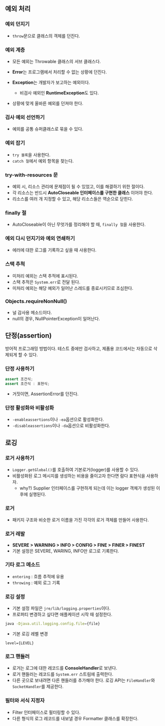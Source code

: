## 예외 처리

### 예외 던지기

- `throw`문으로 클래스의 객체를 던진다.

### 예외 계층

- 모든 예외는 Throwable 클래스의 서브 클래스다.
- **Error**는 프로그램에서 처리할 수 없는 상황에 던진다.
- **Exception**는 개발자가 보고하는 예외이다.
	- 비검사 예외인 **RuntimeException**도 있다.

- 상황에 맞게 올바른 예외를 던져야 한다.

### 검사 예외 선언하기

- 예외를 공통 슈퍼클래스로 묶을 수 있다.

### 예외 잡기

- `try 블록`을 사용한다.
- `catch 절`에서 예외 항목을 찾는다.

### try-with-resources 문

- 예외 시, 리소스 관리에 문제점이 될 수 있었고, 이를 해결하기 위한 절이다.
- 각 리소스는 반드시 **AutoCloseable 인터페이스를 구현한 클래스** 이어야 한다.
- 리소스를 여러 개 지정할 수 있고, 해당 리소스들은 역순으로 닫힌다.

### finally 절

- AutoCloseable이 아닌 무엇가를 정리해야 할 때, `finally 절`을 사용한다.

### 예외 다시 던지기와 예외 연쇄하기

- 에러에 대한 로그를 기록하고 싶을 때 사용한다.

### 스택 추척

- 미처리 예외는 스택 추적에 표시된다.
- 스택 추적은 `System.err`로 전달 된다.
- 미처리 예외는 해당 예외가 일어난 스레드를 종료시키므로 조심한다.

### Objects.requireNonNull()

- 널 감사용 메소드이다.
- null의 경우, NullPointerException이 일어난다.


## 단정(assertion)

방어적 프로그래밍 방법이다.
테스트 중에만 검사하고, 제품용 코드에서는 자동으로 삭제되게 할 수 있다.

### 단정 사용하기

```java
assert 조건식;
assert 조건식 : 표현식;
```

- 거짓이면, AssertionError를 던진다.

### 단정 활성화와 비활성화

- `-enableassertions`이나 `-ea`옵션으로 활성화한다.
- `-disableassertions`이나 `-da`옵션으로 비활성화한다.


## 로깅

### 로거 사용하기

- `Logger.getGlobal()`를 호출하여 기본로거(logger)를 사용할 수 있다.
- 비활성화된 로그 메시지를 생성하는 비용을 줄이고자 한다면 람다 표현식을 사용하자.
	- why?) Supplier 인터페이스를 구현하게 되는데 이는 logger 객체가 생성된 이후에 실행된다.
	
### 로거

- 패키지 구조와 비슷한 로거 이름을 가진 각각의 로거 객체를 만들어 사용한다.

### 로거 레발

- **SEVERE > WARNING > INFO > CONFIG > FINE > FINER > FINEST**
- 기본 설정은 SEVERE, WARING, INFO만 로그로 기록한다.

### 기타 로그 메소드

- `entering` : 흐름 추적에 유용
- `throwing` : 예외 로그 기록

### 로깅 설정

- 기본 설정 파일은 `jre/lib/logging.properties`이다.
- 프로퍼티 변경하고 싶다면 애플케이션 시작 때 설정한다.

```bash
java -Djava.util.logging.config.file={file}
```

- 기본 로깅 레벨 변경

```properties
level={LEVEL}
```

### 로그 핸들러

- 로거는 로그에 대한 레코드를 **ConsoleHandler**로 보낸다.
- 로거 핸들러는 레코드를 `System.err` 스트림에 출력한다.
- 다른 곳으로 보내려면 다른 핸들러를 추가해야 한다. 로깅 API는 `FileHandler`와 `SocketHandler`를 제공한다.

### 필터와 서식 지정자

- Filter 인터페이스로 필터링할 수 있다.
- 다른 형식의 로그 레코드를 내보낼 경우 Formatter 클래스를 확장한다.